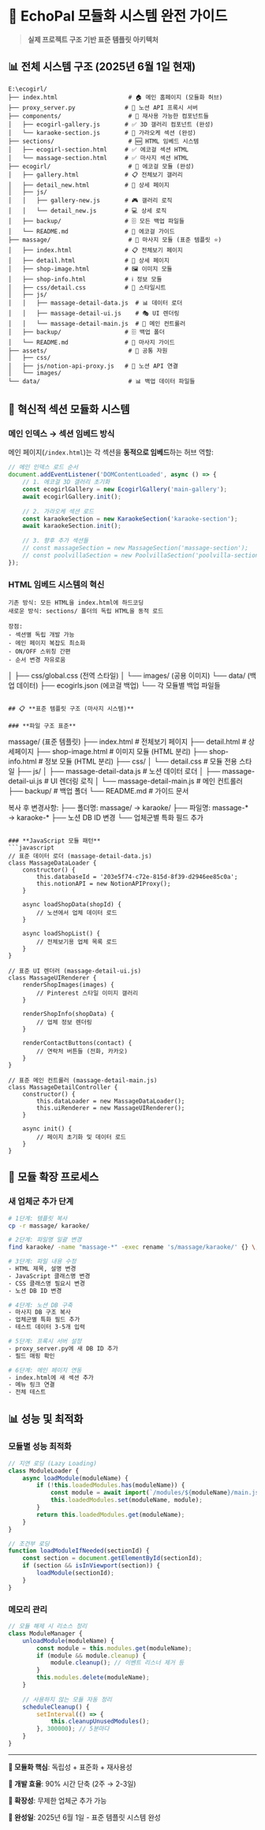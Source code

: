 # 🧩 EchoPal 모듈화 시스템 완전 가이드
> **실제 프로젝트 구조 기반 표준 템플릿 아키텍처**

## 📊 **전체 시스템 구조 (2025년 6월 1일 현재)**

```
E:\ecogirl/
├── index.html                    # 🏠 메인 홈페이지 (모듈화 허브)
├── proxy_server.py              # 🔗 노션 API 프록시 서버
├── components/                   # 🧩 재사용 가능한 컴포넌트들
│   ├── ecogirl-gallery.js       # ✅ 3D 갤러리 컴포넌트 (완성)
│   └── karaoke-section.js       # 🎤 가라오케 섹션 (완성)
├── sections/                     # 🆕 HTML 임베드 시스템
│   ├── ecogirl-section.html     # ✅ 에코걸 섹션 HTML
│   └── massage-section.html     # ✅ 마사지 섹션 HTML
├── ecogirl/                      # 👩 에코걸 모듈 (완성)
│   ├── gallery.html             # 📋 전체보기 갤러리
│   ├── detail_new.html          # 📄 상세 페이지
│   ├── js/
│   │   ├── gallery-new.js       # 🎮 갤러리 로직
│   │   └── detail_new.js        # 💻 상세 로직
│   ├── backup/                  # 🗄️ 모든 백업 파일들
│   └── README.md                # 📖 에코걸 가이드
├── massage/                      # 💆 마사지 모듈 (표준 템플릿 ⭐)
│   ├── index.html               # 📋 전체보기 페이지
│   ├── detail.html              # 📄 상세 페이지
│   ├── shop-image.html          # 🖼️ 이미지 모듈
│   ├── shop-info.html           # ℹ️ 정보 모듈
│   ├── css/detail.css           # 🎨 스타일시트
│   ├── js/
│   │   ├── massage-detail-data.js  # 📊 데이터 로더
│   │   ├── massage-detail-ui.js    # 🎭 UI 렌더링
│   │   └── massage-detail-main.js  # 🎯 메인 컨트롤러
│   ├── backup/                  # 🗄️ 백업 폴더
│   └── README.md                # 📖 마사지 가이드
├── assets/                       # 🎨 공통 자원
│   ├── css/
│   ├── js/notion-api-proxy.js   # 📡 노션 API 연결
│   └── images/
└── data/                         # 📊 백업 데이터 파일들
```

## 🔄 **혁신적 섹션 모듈화 시스템**

### **메인 인덱스 → 섹션 임베드 방식**

메인 페이지(`/index.html`)는 각 섹션을 **동적으로 임베드**하는 허브 역할:

```javascript
// 메인 인덱스 로드 순서
document.addEventListener('DOMContentLoaded', async () => {
    // 1. 에코걸 3D 갤러리 초기화
    const ecogirlGallery = new EcogirlGallery('main-gallery');
    await ecogirlGallery.init();
    
    // 2. 가라오케 섹션 로드
    const karaokeSection = new KaraokeSection('karaoke-section');
    await karaokeSection.init();
    
    // 3. 향후 추가 섹션들
    // const massageSection = new MassageSection('massage-section');
    // const poolvillaSection = new PoolvillaSection('poolvilla-section');
});
```

### **HTML 임베드 시스템의 혁신**
```
기존 방식: 모든 HTML을 index.html에 하드코딩
새로운 방식: sections/ 폴더의 독립 HTML을 동적 로드

장점:
- 섹션별 독립 개발 가능
- 메인 페이지 복잡도 최소화
- ON/OFF 스위칭 간편
- 순서 변경 자유로움
```
│   ├── css/global.css (전역 스타일)
│   └── images/ (공용 이미지)
└── data/ (백업 데이터)
    ├── ecogirls.json (에코걸 백업)
    └── 각 모듈별 백업 파일들
```

## 📋 **표준 템플릿 구조 (마사지 시스템)**

### **파일 구조 표준**
```
massage/ (표준 템플릿)
├── index.html                     # 전체보기 페이지
├── detail.html                    # 상세페이지
├── shop-image.html                # 이미지 모듈 (HTML 분리)
├── shop-info.html                 # 정보 모듈 (HTML 분리)
├── css/
│   └── detail.css                 # 모듈 전용 스타일
├── js/
│   ├── massage-detail-data.js     # 노션 데이터 로더
│   ├── massage-detail-ui.js       # UI 렌더링 로직
│   └── massage-detail-main.js     # 메인 컨트롤러
├── backup/                        # 백업 폴더
└── README.md                      # 가이드 문서

복사 후 변경사항:
├── 폴더명: massage/ → karaoke/
├── 파일명: massage-* → karaoke-*
├── 노션 DB ID 변경
└── 업체군별 특화 필드 추가
```

### **JavaScript 모듈 패턴**
```javascript
// 표준 데이터 로더 (massage-detail-data.js)
class MassageDataLoader {
    constructor() {
        this.databaseId = '203e5f74-c72e-815d-8f39-d2946ee85c0a';
        this.notionAPI = new NotionAPIProxy();
    }
    
    async loadShopData(shopId) {
        // 노션에서 업체 데이터 로드
    }
    
    async loadShopList() {
        // 전체보기용 업체 목록 로드
    }
}

// 표준 UI 렌더러 (massage-detail-ui.js)
class MassageUIRenderer {
    renderShopImages(images) {
        // Pinterest 스타일 이미지 갤러리
    }
    
    renderShopInfo(shopData) {
        // 업체 정보 렌더링
    }
    
    renderContactButtons(contact) {
        // 연락처 버튼들 (전화, 카카오)
    }
}

// 표준 메인 컨트롤러 (massage-detail-main.js)
class MassageDetailController {
    constructor() {
        this.dataLoader = new MassageDataLoader();
        this.uiRenderer = new MassageUIRenderer();
    }
    
    async init() {
        // 페이지 초기화 및 데이터 로드
    }
}
```

## 🚀 **모듈 확장 프로세스**

### **새 업체군 추가 단계**
```bash
# 1단계: 템플릿 복사
cp -r massage/ karaoke/

# 2단계: 파일명 일괄 변경
find karaoke/ -name "massage-*" -exec rename 's/massage/karaoke/' {} \;

# 3단계: 파일 내용 수정
- HTML 제목, 설명 변경
- JavaScript 클래스명 변경
- CSS 클래스명 필요시 변경
- 노션 DB ID 변경

# 4단계: 노션 DB 구축
- 마사지 DB 구조 복사
- 업체군별 특화 필드 추가
- 테스트 데이터 3-5개 입력

# 5단계: 프록시 서버 설정
- proxy_server.py에 새 DB ID 추가
- 필드 매핑 확인

# 6단계: 메인 페이지 연동
- index.html에 새 섹션 추가
- 메뉴 링크 연결
- 전체 테스트
```

## 📊 **성능 및 최적화**

### **모듈별 성능 최적화**
```javascript
// 지연 로딩 (Lazy Loading)
class ModuleLoader {
    async loadModule(moduleName) {
        if (!this.loadedModules.has(moduleName)) {
            const module = await import(`/modules/${moduleName}/main.js`);
            this.loadedModules.set(moduleName, module);
        }
        return this.loadedModules.get(moduleName);
    }
}

// 조건부 로딩
function loadModuleIfNeeded(sectionId) {
    const section = document.getElementById(sectionId);
    if (section && isInViewport(section)) {
        loadModule(sectionId);
    }
}
```

### **메모리 관리**
```javascript
// 모듈 해제 시 리소스 정리
class ModuleManager {
    unloadModule(moduleName) {
        const module = this.modules.get(moduleName);
        if (module && module.cleanup) {
            module.cleanup(); // 이벤트 리스너 제거 등
        }
        this.modules.delete(moduleName);
    }
    
    // 사용하지 않는 모듈 자동 정리
    scheduleCleanup() {
        setInterval(() => {
            this.cleanupUnusedModules();
        }, 300000); // 5분마다
    }
}
```

---

**🧩 모듈화 핵심**: 독립성 + 표준화 + 재사용성

**🚀 개발 효율**: 90% 시간 단축 (2주 → 2-3일)

**🔧 확장성**: 무제한 업체군 추가 가능

**📅 완성일**: 2025년 6월 1일 - 표준 템플릿 시스템 완성
